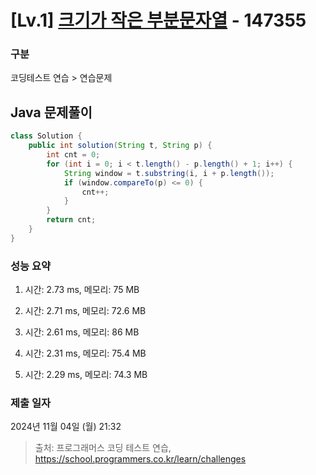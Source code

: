 # [Lv.1] [크기가 작은 부분문자열](https://school.programmers.co.kr/learn/courses/30/lessons/147355?language=java) - 147355 

### 구분

코딩테스트 연습 > 연습문제

## Java 문제풀이

```java
class Solution {
    public int solution(String t, String p) {
        int cnt = 0;
        for (int i = 0; i < t.length() - p.length() + 1; i++) {
            String window = t.substring(i, i + p.length());
            if (window.compareTo(p) <= 0) {
                cnt++;
            }
        }
        return cnt;
    }
}
```

### 성능 요약

1. 시간: 2.73 ms, 메모리: 75 MB

2. 시간: 2.71 ms, 메모리: 72.6 MB
3. 시간: 2.61 ms, 메모리: 86 MB
4. 시간: 2.31 ms, 메모리: 75.4 MB
5. 시간: 2.29 ms, 메모리: 74.3 MB

### 제출 일자

2024년 11월 04일 (월) 21:32

> 출처: 프로그래머스 코딩 테스트 연습, https://school.programmers.co.kr/learn/challenges